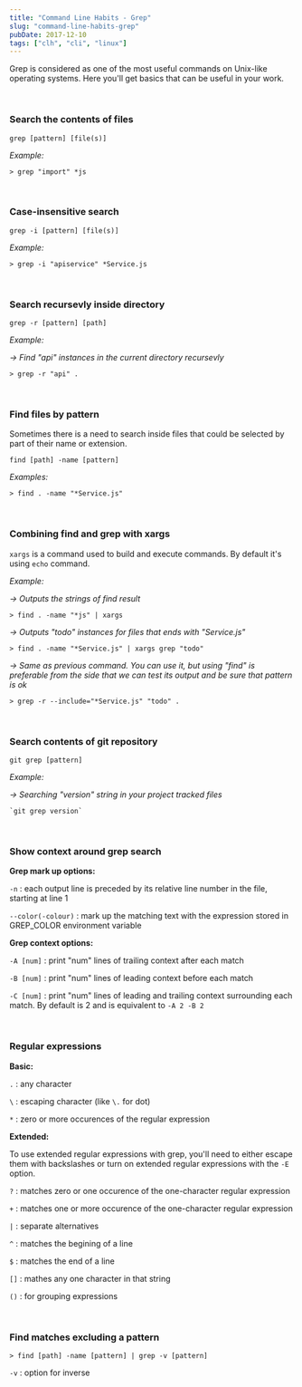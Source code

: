 ```yaml
---
title: "Command Line Habits - Grep"
slug: "command-line-habits-grep"
pubDate: 2017-12-10
tags: ["clh", "cli", "linux"]
---
```


Grep is considered as one of the most useful commands on Unix-like operating systems. Here you'll get basics that can be useful in your work.

<br />

### Search the contents of files

`grep [pattern] [file(s)]`

_Example:_

```
> grep "import" *js
```

<br />

### Case-insensitive search

`grep -i [pattern] [file(s)]`

_Example:_

```
> grep -i "apiservice" *Service.js
```

<br />

### Search recursevly inside directory

`grep -r [pattern] [path]`

_Example:_

_-> Find "api" instances in the current directory recursevly_

```
> grep -r "api" .
```

<br />

### Find files by pattern

Sometimes there is a need to search inside files that could be selected by part of their name or extension.

`find [path] -name [pattern]`

_Examples:_

```
> find . -name "*Service.js"
```

<br />

### Combining find and grep with xargs

`xargs` is a command used to build and execute commands. By default it's using `echo` command.

_Example:_

_-> Outputs the strings of find result_

```
> find . -name "*js" | xargs
```

_-> Outputs "todo" instances for files that ends with "Service.js"_

```
> find . -name "*Service.js" | xargs grep "todo"
```

_-> Same as previous command. You can use it, but using "find" is preferable from the side that we can test its output and be sure that pattern is ok_

```
> grep -r --include="*Service.js" "todo" .
```

<br />

### Search contents of git repository

`git grep [pattern]`

_Example:_

_-> Searching "version" string in your project tracked files_

```
`git grep version`
```

<br />

### Show context around grep search

**Grep mark up options:**

`-n` : each output line is preceded by its relative line number in the file, starting at line 1

`--color(-colour)` : mark up the matching text with the expression stored in GREP_COLOR environment variable

**Grep context options:**

`-A [num]` : print "num" lines of trailing context after each match

`-B [num]` : print "num" lines of leading context before each match

`-C [num]` : print "num" lines of leading and trailing context surrounding each match. By default is 2 and is equivalent to `-A 2 -B 2`

<br />

### Regular expressions

**Basic:**

`.` : any character

`\` : escaping character (like `\.` for dot)

`*` : zero or more occurences of the regular expression

**Extended:**

To use extended regular expressions with grep, you'll need to either escape them with backslashes or turn on extended regular expressions with the `-E` option.

`?` : matches zero or one occurence of the one-character regular expression

`+` : matches one or more occurence of the one-character regular expression

`|` : separate alternatives

`^` : matches the begining of a line

`$` : matches the end of a line

`[]` : mathes any one character in that string

`()` : for grouping expressions

<br />

### Find matches excluding a pattern

`> find [path] -name [pattern] | grep -v [pattern]`

`-v` : option for inverse
